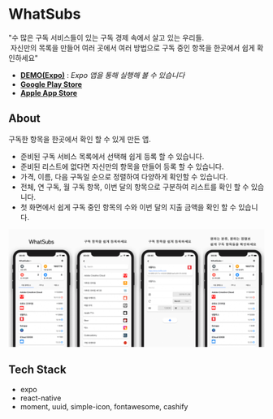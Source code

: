 # WhatSubs

"수 많은 구독 서비스들이 있는 구독 경제 속에서 살고 있는 우리들.  
&nbsp;자신만의 목록을 만들어 여러 곳에서 여러 방법으로 구독 중인 항목을 한곳에서 쉽게 확인하세요"

- **[DEMO(Expo)](https://expo.io/@junhobaik/whatsubs)** : _Expo 앱을 통해 실행해 볼 수 있습니다_
- **[Google Play Store](https://play.google.com/store/apps/details?id=com.junhobaik.whatsubs)**
- **[Apple App Store](https://apps.apple.com/kr/app/whatsubs/id1489637056)**

## About

구독한 항목을 한곳에서 확인 할 수 있게 만든 앱.

- 준비된 구독 서비스 목록에서 선택해 쉽게 등록 할 수 있습니다.
- 준비된 리스트에 없다면 자신만의 항목을 만들어 등록 할 수 있습니다.
- 가격, 이름, 다음 구독일 순으로 정렬하여 다양하게 확인할 수 있습니다.
- 전체, 연 구독, 월 구독 항목, 이번 달의 항목으로 구분하여 리스트를 확인 할 수 있습니다.
- 첫 화면에서 쉽게 구독 중인 항목의 수와 이번 달의 지출 금액을 확인 할 수 있습니다.

![screenshot](./readme.png)

## Tech Stack

- expo
- react-native
- moment, uuid, simple-icon, fontawesome, cashify
